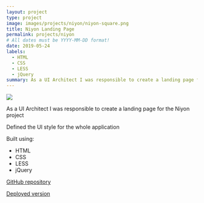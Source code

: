 ```yaml
---
layout: project
type: project
image: images/projects/niyon/niyon-square.png
title: Niyon Landing Page
permalink: projects/niyon
# All dates must be YYYY-MM-DD format!
date: 2019-05-24
labels:
  - HTML
  - CSS
  - LESS
  - jQuery
summary: As a UI Architect I was responsible to create a landing page for the Niyon project.
---
```


<img class="ui image" src="{{ site.baseurl }}/images/projects/niyon/niyon.png">

<p>As a UI Architect I was responsible to create a landing page for the Niyon project</p>

<p>Defined the UI style for the whole application</p>

Built using:
- HTML
- CSS
- LESS
- jQuery

<a href="https://github.com/niyon-build-week/niyon-landing-page"><i class="large github icon"></i>GitHub repository</a>
<p><a href="/host/niyon/"><i class="large world icon"></i>Deployed version</a></p>

